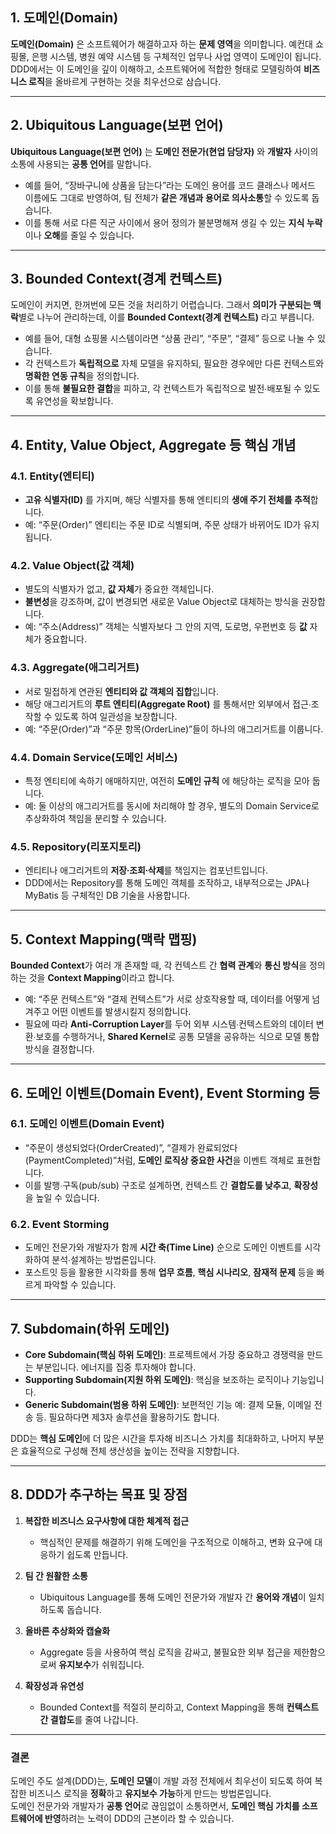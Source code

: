 ## 1. 도메인(Domain)
**도메인(Domain)** 은 소프트웨어가 해결하고자 하는 **문제 영역**을 의미합니다. 예컨대 쇼핑몰, 은행 시스템, 병원 예약 시스템 등 구체적인 업무나 사업 영역이 도메인이 됩니다. DDD에서는 이 도메인을 깊이 이해하고, 소프트웨어에 적합한 형태로 모델링하여 **비즈니스 로직**을 올바르게 구현하는 것을 최우선으로 삼습니다.

---

## 2. Ubiquitous Language(보편 언어)
**Ubiquitous Language(보편 언어)** 는 **도메인 전문가(현업 담당자)** 와 **개발자** 사이의 소통에 사용되는 **공통 언어**를 말합니다.
- 예를 들어, “장바구니에 상품을 담는다”라는 도메인 용어를 코드 클래스나 메서드 이름에도 그대로 반영하여, 팀 전체가 **같은 개념과 용어로 의사소통**할 수 있도록 돕습니다.
- 이를 통해 서로 다른 직군 사이에서 용어 정의가 불분명해져 생길 수 있는 **지식 누락**이나 **오해**를 줄일 수 있습니다.

---

## 3. Bounded Context(경계 컨텍스트)
도메인이 커지면, 한꺼번에 모든 것을 처리하기 어렵습니다. 그래서 **의미가 구분되는 맥락**별로 나누어 관리하는데, 이를 **Bounded Context(경계 컨텍스트)** 라고 부릅니다.
- 예를 들어, 대형 쇼핑몰 시스템이라면 “상품 관리”, “주문”, “결제” 등으로 나눌 수 있습니다.
- 각 컨텍스트가 **독립적으로** 자체 모델을 유지하되, 필요한 경우에만 다른 컨텍스트와 **명확한 연동 규칙**을 정의합니다.
- 이를 통해 **불필요한 결합**을 피하고, 각 컨텍스트가 독립적으로 발전∙배포될 수 있도록 유연성을 확보합니다.

---

## 4. Entity, Value Object, Aggregate 등 핵심 개념

### 4.1. Entity(엔티티)
- **고유 식별자(ID)** 를 가지며, 해당 식별자를 통해 엔티티의 **생애 주기 전체를 추적**합니다.
- 예: “주문(Order)” 엔티티는 주문 ID로 식별되며, 주문 상태가 바뀌어도 ID가 유지됩니다.

### 4.2. Value Object(값 객체)
- 별도의 식별자가 없고, **값 자체**가 중요한 객체입니다.
- **불변성**을 강조하며, 값이 변경되면 새로운 Value Object로 대체하는 방식을 권장합니다.
- 예: “주소(Address)” 객체는 식별자보다 그 안의 지역, 도로명, 우편번호 등 **값** 자체가 중요합니다.

### 4.3. Aggregate(애그리거트)
- 서로 밀접하게 연관된 **엔티티와 값 객체의 집합**입니다.
- 해당 애그리거트의 **루트 엔티티(Aggregate Root)** 를 통해서만 외부에서 접근∙조작할 수 있도록 하여 일관성을 보장합니다.
- 예: “주문(Order)”과 “주문 항목(OrderLine)”들이 하나의 애그리거트를 이룹니다.

### 4.4. Domain Service(도메인 서비스)
- 특정 엔티티에 속하기 애매하지만, 여전히 **도메인 규칙** 에 해당하는 로직을 모아 둡니다.
- 예: 둘 이상의 애그리거트를 동시에 처리해야 할 경우, 별도의 Domain Service로 추상화하여 책임을 분리할 수 있습니다.

### 4.5. Repository(리포지토리)
- 엔티티나 애그리거트의 **저장∙조회∙삭제**를 책임지는 컴포넌트입니다.
- DDD에서는 Repository를 통해 도메인 객체를 조작하고, 내부적으로는 JPA나 MyBatis 등 구체적인 DB 기술을 사용합니다.

---

## 5. Context Mapping(맥락 맵핑)
**Bounded Context**가 여러 개 존재할 때, 각 컨텍스트 간 **협력 관계**와 **통신 방식**을 정의하는 것을 **Context Mapping**이라고 합니다.
- 예: “주문 컨텍스트”와 “결제 컨텍스트”가 서로 상호작용할 때, 데이터를 어떻게 넘겨주고 어떤 이벤트를 발생시킬지 정의합니다.
- 필요에 따라 **Anti-Corruption Layer**를 두어 외부 시스템∙컨텍스트와의 데이터 변환∙보호를 수행하거나, **Shared Kernel**로 공통 모델을 공유하는 식으로 모델 통합 방식을 결정합니다.

---

## 6. 도메인 이벤트(Domain Event), Event Storming 등
### 6.1. 도메인 이벤트(Domain Event)
- “주문이 생성되었다(OrderCreated)”, “결제가 완료되었다(PaymentCompleted)”처럼, **도메인 로직상 중요한 사건**을 이벤트 객체로 표현합니다.
- 이를 발행∙구독(pub/sub) 구조로 설계하면, 컨텍스트 간 **결합도를 낮추고**, **확장성**을 높일 수 있습니다.

### 6.2. Event Storming
- 도메인 전문가와 개발자가 함께 **시간 축(Time Line)** 순으로 도메인 이벤트를 시각화하여 분석∙설계하는 방법론입니다.
- 포스트잇 등을 활용한 시각화를 통해 **업무 흐름**, **핵심 시나리오**, **잠재적 문제** 등을 빠르게 파악할 수 있습니다.

---

## 7. Subdomain(하위 도메인)
- **Core Subdomain(핵심 하위 도메인)**: 프로젝트에서 가장 중요하고 경쟁력을 만드는 부분입니다. 에너지를 집중 투자해야 합니다.
- **Supporting Subdomain(지원 하위 도메인)**: 핵심을 보조하는 로직이나 기능입니다.
- **Generic Subdomain(범용 하위 도메인)**: 보편적인 기능 예: 결제 모듈, 이메일 전송 등. 필요하다면 제3자 솔루션을 활용하기도 합니다.

DDD는 **핵심 도메인**에 더 많은 시간을 투자해 비즈니스 가치를 최대화하고, 나머지 부분은 효율적으로 구성해 전체 생산성을 높이는 전략을 지향합니다.

---

## 8. DDD가 추구하는 목표 및 장점

1. **복잡한 비즈니스 요구사항에 대한 체계적 접근**
   - 핵심적인 문제를 해결하기 위해 도메인을 구조적으로 이해하고, 변화 요구에 대응하기 쉽도록 만듭니다.

2. **팀 간 원활한 소통**
   - Ubiquitous Language를 통해 도메인 전문가와 개발자 간 **용어와 개념**이 일치하도록 돕습니다.

3. **올바른 추상화와 캡슐화**
   - Aggregate 등을 사용하여 핵심 로직을 감싸고, 불필요한 외부 접근을 제한함으로써 **유지보수**가 쉬워집니다.

4. **확장성과 유연성**
   - Bounded Context를 적절히 분리하고, Context Mapping을 통해 **컨텍스트 간 결합도**를 줄여 나갑니다.

---

### 결론
도메인 주도 설계(DDD)는, **도메인 모델**이 개발 과정 전체에서 최우선이 되도록 하여 복잡한 비즈니스 로직을 **정확**하고 **유지보수 가능**하게 만드는 방법론입니다.  
도메인 전문가와 개발자가 **공통 언어**로 끊임없이 소통하면서, **도메인 핵심 가치를 소프트웨어에 반영**하려는 노력이 DDD의 근본이라 할 수 있습니다.